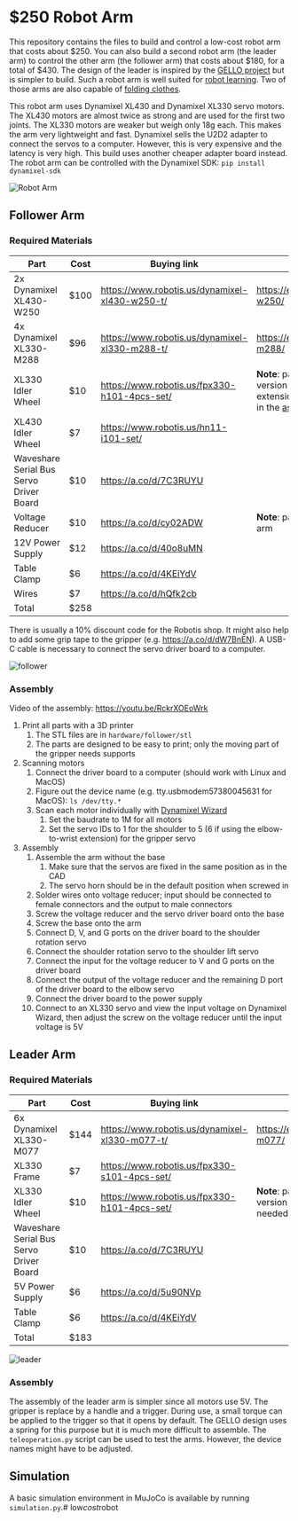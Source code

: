 # $250 Robot Arm

This repository contains the files to build and control a low-cost robot arm that costs about $250. You can also build a second robot arm (the leader arm) to control the other arm (the follower arm) that costs about $180, for a total of $430. The design of the leader is inspired by the [GELLO project](https://github.com/wuphilipp/gello_mechanical) but is simpler to build. Such a robot arm is well suited for [robot learning](https://x.com/alexkoch_ai/status/1756500716854841835?s=20). Two of those arms are also capable of [folding clothes](https://x.com/alexkoch_ai/status/1772750496174149708?s=20).

This robot arm uses Dynamixel XL430 and Dynamixel XL330 servo motors. The XL430 motors are almost twice as strong and are used for the first two joints.
The XL330 motors are weaker but weigh only 18g each. This makes the arm very lightweight and fast.
Dynamixel sells the U2D2 adapter to connect the servos to a computer. However, this is very expensive and the latency is very high. This build uses another cheaper adapter board instead.
The robot arm can be controlled with the Dynamixel SDK: ```pip install dynamixel-sdk```

![Robot Arm](./pictures/robot_portait.jpg)

## Follower Arm

### Required Materials

| Part                          | Cost | Buying link                                    | Specs |
|-------------------------------|------|------------------------------------------------| --- |
| 2x Dynamixel XL430-W250       | $100 | https://www.robotis.us/dynamixel-xl430-w250-t/ | https://emanual.robotis.com/docs/en/dxl/x/xl430-w250/ |
| 4x Dynamixel XL330-M288       | $96  | https://www.robotis.us/dynamixel-xl330-m288-t/ | https://emanual.robotis.com/docs/en/dxl/x/xl330-m288/|
| XL330 Idler Wheel             | $10  | https://www.robotis.us/fpx330-h101-4pcs-set/   | **Note**: pack of four; three needed for  longer version pictured above (with elbow-to-wrist extension), two needed for shorter version shown in the [assembly video](https://youtu.be/RckrXOEoWrk)|
| XL430 Idler Wheel             | $7   | https://www.robotis.us/hn11-i101-set/          | |
| Waveshare Serial Bus Servo Driver Board | $10  | https://a.co/d/7C3RUYU                         | |
| Voltage Reducer               | $10   | https://a.co/d/cy02ADW                         | **Note**: pack of six, only one needed per follower arm |
| 12V Power Supply              | $12  | https://a.co/d/40o8uMN                         | |
| Table Clamp                   | $6   | https://a.co/d/4KEiYdV                         | |
| Wires                         | $7   | https://a.co/d/hQfk2cb                         | |
| Total                         | $258 |                                                | |

There is usually a 10% discount code for the Robotis shop. It might also help to add some grip tape to the gripper (e.g. https://a.co/d/dW7BnEN). A USB-C cable is necessary to connect the servo driver board to a computer.

![follower](./pictures/follower_arm.png)

### Assembly

Video of the assembly: https://youtu.be/RckrXOEoWrk

1. Print all parts with a 3D printer
   1. The STL files are in `hardware/follower/stl`
   2. The parts are designed to be easy to print; only the moving part of the gripper needs supports
2. Scanning motors
   1. Connect the driver board to a computer (should work with Linux and MacOS)
   2. Figure out the device name (e.g. tty.usbmodem57380045631 for MacOS): ```ls /dev/tty.*```
   3. Scan each motor individually with [Dynamixel Wizard](https://emanual.robotis.com/docs/en/software/dynamixel/dynamixel_wizard2/)
      1. Set the baudrate to 1M for all motors
      2. Set the servo IDs to 1 for the shoulder to 5 (6 if using the elbow-to-wrist extension) for the gripper servo
3. Assembly
   1. Assemble the arm without the base
      1. Make sure that the servos are fixed in the same position as in the CAD
      2. The servo horn should be in the default position when screwed in
   2. Solder wires onto voltage reducer; input should be connected to female connectors and the output to male connectors
   3. Screw the voltage reducer and the servo driver board onto the base
   4. Screw the base onto the arm
   5. Connect D, V, and G ports on the driver board to the shoulder rotation servo
   6. Connect the shoulder rotation servo to the shoulder lift servo
   7. Connect the input for the voltage reducer to V and G ports on the driver board
   8. Connect the output of the voltage reducer and the remaining D port of the driver board to the elbow servo
   9. Connect the driver board to the power supply
   10. Connect to an XL330 servo and view the input voltage on Dynamixel Wizard, then adjust the screw on the voltage reducer until the input voltage is 5V

## Leader Arm

### Required Materials

| Part                          | Cost | Buying link | Specs |
|-------------------------------|------| --- | --- |
| 6x Dynamixel XL330-M077       | $144 |  https://www.robotis.us/dynamixel-xl330-m077-t/ | https://emanual.robotis.com/docs/en/dxl/x/xl330-m077/|
| XL330 Frame | $7   | https://www.robotis.us/fpx330-s101-4pcs-set/ | |
| XL330 Idler Wheel             | $10  | https://www.robotis.us/fpx330-h101-4pcs-set/   | **Note**: pack of four; three needed for longer version (with elbow-to-wrist extension), two needed for shorter version pictured below |
| Waveshare Serial Bus Servo Driver Board | $10  | https://a.co/d/7C3RUYU | |
| 5V Power Supply               | $6   | https://a.co/d/5u90NVp | |
| Table Clamp                   | $6   | https://a.co/d/4KEiYdV | |
| Total                        | $183 | | |

![leader](./pictures/leader_arm.png)

### Assembly

The assembly of the leader arm is simpler since all motors use 5V. The gripper is replace by a handle and a trigger. During use, a small torque can be applied to the trigger so that it opens by default. The GELLO design uses a spring for this purpose but it is much more difficult to assemble.
The `teleoperation.py` script can be used to test the arms. However, the device names might have to be adjusted.

## Simulation
A basic simulation environment in MuJoCo is available by running `simulation.py`.#   l o w _ c o s t _ r o b o t  
 